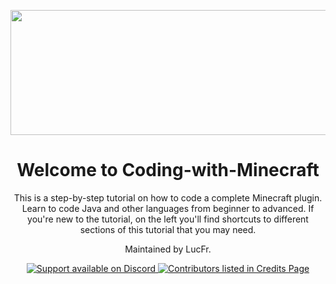 <div align="center">

<img src="https://i.imgur.com/Eelqjxo.png" width="2000" height="200" alt="Wardrobe Banner"></img>

# Welcome to Coding-with-Minecraft

This is a step-by-step tutorial on how to code a complete Minecraft plugin. Learn to code Java and other languages from beginner to advanced. If you're new to the tutorial, on the left you'll find shortcuts to different sections of this tutorial that you may need.

Maintained by LucFr.

<a href="https://discord.com/invite/jXmDUktgZn">
<img src="https://img.shields.io/badge/Chat%20%2F%20Support-on%20Discord-skyblue?style=for-the-badge&logo=discord&logoColor=white" alt="Support available on Discord"></img>
</a>
<a href="https://github.com/LucFr1746/Wardrobe/wiki/Credits">
<img src="https://img.shields.io/badge/Contributors-View%20Credits-skyblue?style=for-the-badge" alt="Contributors listed in Credits Page"></img>
</a>
